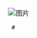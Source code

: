 ![图片](https://user-images.githubusercontent.com/38878365/187438145-4ec6f53d-398f-4d87-be86-fa3b68d939bf.png)

     #
